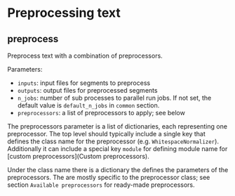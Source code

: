 # Preprocessing text

## preprocess

Preprocess text with a combination of preprocessors.

Parameters:

* `inputs`: input files for segments to preprocess
* `outputs`: output files for preprocessed segments
* `n_jobs`: number of sub processes to parallel run jobs. If not set, the default value is `default_n_jobs` in `common` section.
* `preprocessors`: a list of preprocessors to apply; see below

The preprocessors parameter is a list of dictionaries, each
representing one preprocessor. The top level should typically include
a single key that defines the class name for the preprocessor
(e.g. `WhitespaceNormalizer`). Additionally it can include a special
key `module` for defining module name for [custom preprocessors](Custom preprocessors).

Under the class name there is a dictionary the defines the parameters
of the preprocessors. The are mostly specific to the preprocessor
class; see section `Available preprocessors` for ready-made preprocessors.
